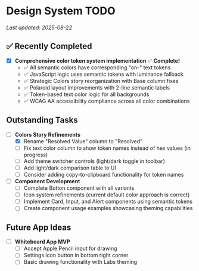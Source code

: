 # Design System TODO

_Last updated: 2025-08-22_

## ✅ Recently Completed

- [x] **Comprehensive color token system implementation** ✅ **Complete!**
  - ✅ All semantic colors have corresponding "on-" text tokens
  - ✅ JavaScript logic uses semantic tokens with luminance fallback
  - ✅ Strategic Colors story reorganization with Base column fixes
  - ✅ Polaroid layout improvements with 2-line semantic labels
  - ✅ Token-based text color logic for all backgrounds
  - ✅ WCAG AA accessibility compliance across all color combinations

## Outstanding Tasks

- [ ] **Colors Story Refinements**
  - [x] Rename "Resolved Value" column to "Resolved"
  - [ ] Fix text color column to show token names instead of hex values (in progress)
  - [ ] Add theme switcher controls (light/dark toggle in toolbar)
  - [ ] Add light/dark comparison table to UI
  - [ ] Consider adding copy-to-clipboard functionality for token names

- [ ] **Component Development**
  - [ ] Complete Button component with all variants
  - [ ] Icon system refinements (current default color approach is correct)
  - [ ] Implement Card, Input, and Alert components using semantic tokens
  - [ ] Create component usage examples showcasing theming capabilities

## Future App Ideas

- [ ] **Whiteboard App MVP**
  - [ ] Accept Apple Pencil input for drawing
  - [ ] Settings icon button in bottom right corner
  - [ ] Basic drawing functionality with Labs theming
